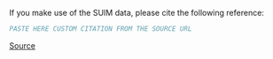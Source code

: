 If you make use of the SUIM data, please cite the following reference:

``` bibtex
PASTE HERE CUSTOM CITATION FROM THE SOURCE URL
```

[Source](https://github.com/xahidbuffon/SUIM#bibliography-entry)